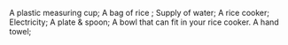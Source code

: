 A plastic measuring cup;
A bag of rice ;
Supply of water;
A rice cooker;
Electricity;
A plate & spoon;
A bowl that can fit in your rice cooker.
A hand towel;